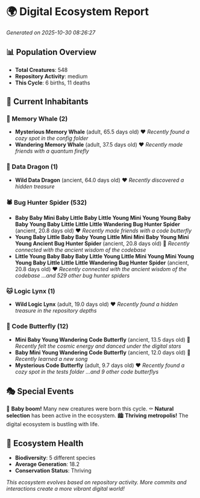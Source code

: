# 🌍 Digital Ecosystem Report
*Generated on 2025-10-30 08:26:27*

## 📊 Population Overview
- **Total Creatures**: 548
- **Repository Activity**: medium
- **This Cycle**: 6 births, 11 deaths

## 👥 Current Inhabitants

### 🐋 Memory Whale (2)
- **Mysterious Memory Whale** (adult, 65.5 days old) ❤️
  *Recently found a cozy spot in the config folder*
- **Wandering Memory Whale** (adult, 37.5 days old) ❤️
  *Recently made friends with a quantum firefly*

### 🐉 Data Dragon (1)
- **Wild Data Dragon** (ancient, 64.0 days old) ❤️
  *Recently discovered a hidden treasure*

### 🕷️ Bug Hunter Spider (532)
- **Baby Baby Mini Baby Little Baby Little Young Mini Young Young Baby Baby Young Baby Little Little Little Wandering Bug Hunter Spider** (ancient, 20.8 days old) ❤️
  *Recently made friends with a code butterfly*
- **Young Baby Little Baby Baby Young Little Mini Mini Baby Young Mini Young Ancient Bug Hunter Spider** (ancient, 20.8 days old) 💛
  *Recently connected with the ancient wisdom of the codebase*
- **Little Young Baby Baby Baby Little Young Little Mini Young Mini Young Young Baby Little Little Little Wandering Bug Hunter Spider** (ancient, 20.8 days old) ❤️
  *Recently connected with the ancient wisdom of the codebase*
  *...and 529 other bug hunter spiders*

### 🐱 Logic Lynx (1)
- **Wild Logic Lynx** (adult, 19.0 days old) ❤️
  *Recently found a hidden treasure in the repository depths*

### 🦋 Code Butterfly (12)
- **Mini Baby Young Wandering Code Butterfly** (ancient, 13.5 days old) 💛
  *Recently felt the cosmic energy and danced under the digital stars*
- **Baby Mini Young Wandering Code Butterfly** (ancient, 12.0 days old) 💛
  *Recently learned a new song*
- **Mysterious Code Butterfly** (adult, 9.7 days old) ❤️
  *Recently found a cozy spot in the tests folder*
  *...and 9 other code butterflys*

## 🎭 Special Events

🎉 **Baby boom!** Many new creatures were born this cycle.
⚰️ **Natural selection** has been active in the ecosystem.
🏙️ **Thriving metropolis!** The digital ecosystem is bustling with life.

## 🔬 Ecosystem Health
- **Biodiversity**: 5 different species
- **Average Generation**: 18.2
- **Conservation Status**: Thriving

*This ecosystem evolves based on repository activity. More commits and interactions create a more vibrant digital world!*